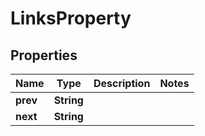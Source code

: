 

# LinksProperty


## Properties

| Name | Type | Description | Notes |
|------------ | ------------- | ------------- | -------------|
|**prev** | **String** |  |  |
|**next** | **String** |  |  |



